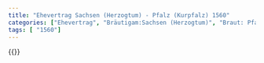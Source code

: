 ```yaml
---
title: "Ehevertrag Sachsen (Herzogtum) - Pfalz (Kurpfalz) 1560"
categories: ["Ehevertrag", "Bräutigam:Sachsen (Herzogtum)", "Braut: Pfalz (Kurpfalz)", "Eheschließung vollzogen?:Ja", "verschiedenkonfessionelle Ehe?:Nein", "Dynastie Bräutigam:Wettin (Ernestiner)", "Akteur Bräutigam:Wettin (Ernestiner)", "Akteur Braut:Wittelsbach (Pfalz)", "Textbezug?:nein", "Ständisch?:nein", "Ratifikation?:ja", "Sonstiges?:nein", "Bräutigam:Sachsen (Herzogtum)", "Braut: Pfalz (Kurpfalz)"]
tags: [ "1560"]
---
```

<!--more-->
{{<v45>}}